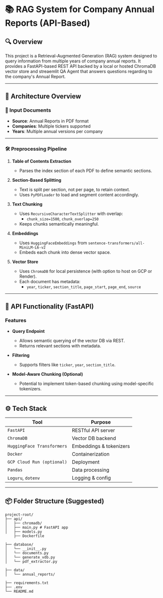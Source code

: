 # 📚 RAG System for Company Annual Reports (API-Based)

## 🔍 Overview

This project is a Retrieval-Augmented Generation (RAG) system designed to query information from multiple years of company annual reports. It provides a FastAPI-based REST API backed by a local or hosted ChromaDB vector store and streaemlit QA Agent that answers questions regarding to the company's Annual Report.

---

## 🧱 Architecture Overview

### 🔹 Input Documents
- **Source**: Annual Reports in PDF format
- **Companies**: Multiple tickers supported
- **Years**: Multiple annual versions per company

---

### 🛠️ Preprocessing Pipeline

1. **Table of Contents Extraction**  
   - Parses the index section of each PDF to define semantic sections.

2. **Section-Based Splitting**
   - Text is split per section, not per page, to retain context.
   - Uses `PyPDFLoader` to load and segment content accordingly.

3. **Text Chunking**
   - Uses `RecursiveCharacterTextSplitter` with overlap:
     - `chunk_size=1500`, `chunk_overlap=250`
   - Keeps chunks semantically meaningful.

4. **Embeddings**
   - Uses `HuggingFaceEmbeddings` from `sentence-transformers/all-MiniLM-L6-v2`
   - Embeds each chunk into dense vector space.

5. **Vector Store**
   - Uses `ChromaDB` for local persistence (with option to host on GCP or Render).
   - Each document has metadata:
     - `year`, `ticker`, `section_title`, `page_start`, `page_end`, `source`

---

## 🚀 API Functionality (FastAPI)

### Features

- **Query Endpoint**
  - Allows semantic querying of the vector DB via REST.
  - Returns relevant sections with metadata.

- **Filtering**
  - Supports filters like `ticker`, `year`, `section_title`.

- **Model-Aware Chunking (Optional)**
  - Potential to implement token-based chunking using model-specific tokenizers.

---

## ⚙️ Tech Stack

| Tool | Purpose |
|------|---------|
| `FastAPI` | RESTful API server |
| `ChromaDB` | Vector DB backend |
| `HuggingFace Transformers` | Embeddings & tokenizers |
| `Docker` | Containerization |
| `GCP Cloud Run (optional)` | Deployment |
| `Pandas` | Data processing |
| `Loguru`, `dotenv` | Logging & config |

---

## 📦 Folder Structure (Suggested)

```
project-root/
├── api/
│   ├── chromadb/  
│   ├── main.py # FastAPI app
│   ├── models.py
    ├── Dockerfile

├── database/
│   └── __init__.py
│   └── documents.py 
│   └── generate_vdb.py 
│   └── pdf_extractor.py
            
├── data/
│   └── annual_reports/           

├── requirements.txt
├── .env
└── README.md
```
